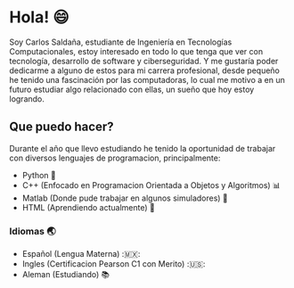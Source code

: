 # Hola! 😄

Soy Carlos Saldaña, estudiante de Ingeniería en Tecnologías Computacionales, estoy interesado en todo lo que tenga que ver con tecnología, desarrollo de software y ciberseguridad. Y me gustaría poder dedicarme a alguno de estos para mi carrera profesional, desde pequeño he tenido una fascinación por las computadoras, lo cual me motivo a en un futuro estudiar algo relacionado con ellas, un sueño que hoy estoy logrando.


## Que puedo hacer?

Durante el año que llevo estudiando he tenido la oportunidad de trabajar con diversos lenguajes de programacion, principalmente:

- Python 🐍
- C++ (Enfocado en Programacion Orientada a Objetos y Algoritmos) 📊 
- Matlab  (Donde pude trabajar en algunos simuladores) 📌
- HTML (Aprendiendo actualmente) 🔨

### Idiomas 🌏
- Español (Lengua Materna) :🇲🇽:
- Ingles (Certificacion Pearson C1 con Merito) :🇺🇸:
- Aleman (Estudiando) 📚
